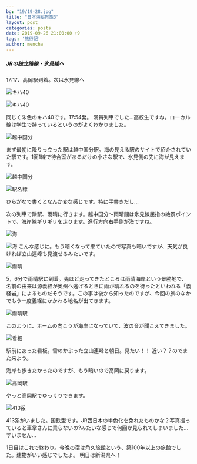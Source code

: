 ```yaml
---
bg: "19/19-28.jpg"
title: "日本海縦貫旅3"
layout: post
categories: posts
date: 2019-09-26 21:00:00 +9
tags: '旅行記'
author: mencha
---
```


##### JRの独立路線・氷見線へ

17:17、高岡駅到着。次は氷見線へ

<!--more-->

![キハ40](https://drive.google.com/uc?export=view&id=1zlfazTAKZjQ36WsBEOYrQWTPN2Xr7lkA)

![キハ40](https://drive.google.com/uc?export=view&id=1RJUH_YQ5XSQBpADr6NSoJdNgHmnJ_79B)

同じく朱色のキハ40です。17:54発。
満員列車でした…高校生ですね。ローカル線は学生で持っているというのがよくわかりました。

![越中国分](https://drive.google.com/uc?export=view&id=1pzji6L4Mv9kKXb2zIN4Zqvxjqymx2se6)

まず最初に降りっ立った駅は越中国分駅。海の見える駅のサイトで紹介されていた駅です。1面1線で待合室があるだけの小さな駅で、氷見側の先に海が見えます。

![越中国分](https://drive.google.com/uc?export=view&id=1NQybY5WxuibJVPKFSGETlf4wA8GnhMqz)

![駅名標](https://drive.google.com/uc?export=view&id=1PVziDKImT1JTV5uaeWWirDgJGk0imI_2)

ひらがなで書くとなんか変な感じです。特に手書きだし…

次の列車で隣駅、雨晴に行きます。越中国分～雨晴間は氷見線屈指の絶景ポイントで、海岸線ギリギリを走ります。進行方向右手側が海ですね。

![海](https://drive.google.com/uc?export=view&id=1Q4lLyFLBCrIl1u1G0y2fEuF5ZrPact4O)

![海](https://drive.google.com/uc?export=view&id=1s0bvBCyuAjxl3kPqKo2R10EXq6aQ2F-y)
こんな感じに。もう暗くなって来ていたので写真も暗いですが、天気が良ければ立山連峰も見渡せるみたいです。

![雨晴](https://drive.google.com/uc?export=view&id=19e8-hehC9pjglye5LXL3Fp702aRIP4Yl)

5，6分で雨晴駅に到着。先ほど走ってきたところは雨晴海岸という景勝地で、名前の由来は源義経が奥州へ逃げるときに雨が晴れるのを待ったといわれる「義経岩」によるものだそうです。この事は後から知ったのですが、今回の旅のなかでもう一度義経にかかわる地名が出てきます。

![雨晴駅](https://drive.google.com/uc?export=view&id=1XxSOQosbpvK-bsdhI3eXqTAj50ggebzJ)

このように、ホームの向こうが海岸になっていて、波の音が聞こえてきました。

![看板](https://drive.google.com/uc?export=view&id=1aTOqjkLaKoK2FH3Qz3QYhzPoioePwsvF)

駅前にあった看板。雪のかぶった立山連峰と朝日。見たい！！
近い？？のでまた来よう。

海岸も歩きたかったのですが、もう暗いので高岡に戻ります。

![高岡駅](https://drive.google.com/uc?export=view&id=1A8IhVgfHnAp8DwroYhhzgR8N1JDZcMx6)

やっと高岡駅でゆっくりできます。

![413系](https://drive.google.com/uc?export=view&id=1OMRzZfNP9s0GXQpvW2xY36jbvuanurGr)

413系がいました。国鉄型です。JR西日本の単色化を免れたものかな？写真撮っていると車掌さんに乗らないの?みたいな感じで何回か見られてしまいました…すいません…

1日目はこれで終わり。今晩の宿は角久旅館という、築100年以上の旅館でした。建物がいい感じでしたよ。
明日は新潟県へ！
